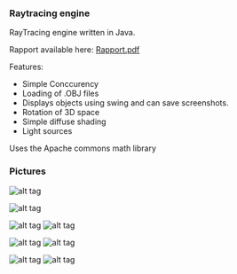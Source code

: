 ### Raytracing engine
RayTracing engine written in Java.

Rapport available here:
[Rapport.pdf](https://github.com/GabrielJadderson/RayTracing/blob/master/Rapport.pdf)

Features:
- Simple Conccurency
- Loading of .OBJ files
- Displays objects using swing and can save screenshots.
- Rotation of 3D space
- Simple diffuse shading
- Light sources

Uses the Apache commons math library


### Pictures
![alt tag](https://raw.githubusercontent.com/GabrielJadderson/RayTracing/master/output/NebulousEarsplittingSnipe.png)


![alt tag](https://raw.githubusercontent.com/GabrielJadderson/RayTracing/master/output/InvincibleIndustriousTuna.png)

![alt tag](https://raw.githubusercontent.com/GabrielJadderson/RayTracing/master/output/InvincibleApatheticOlingo.png)
![alt tag](https://raw.githubusercontent.com/GabrielJadderson/RayTracing/master/output/IndustriousNimbleBuffalo.png)

![alt tag](https://raw.githubusercontent.com/GabrielJadderson/RayTracing/master/output/EarthyOmniscientRooster.png)
![alt tag](https://raw.githubusercontent.com/GabrielJadderson/RayTracing/master/output/DemonicVivaciousRoundworm.png)


![alt tag](https://raw.githubusercontent.com/GabrielJadderson/RayTracing/master/output/DemonicVivaciousRoundworm.png)
![alt tag](https://raw.githubusercontent.com/GabrielJadderson/RayTracing/master/output/AxiomaticDaffyTuna.png)

